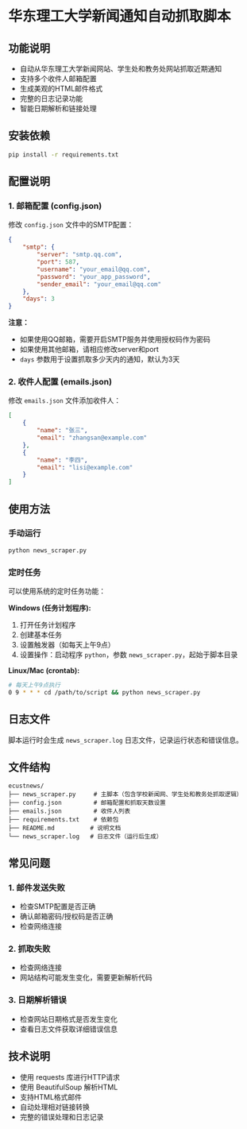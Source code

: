 # 华东理工大学新闻通知自动抓取脚本

## 功能说明
- 自动从华东理工大学新闻网站、学生处和教务处网站抓取近期通知
- 支持多个收件人邮箱配置
- 生成美观的HTML邮件格式
- 完整的日志记录功能
- 智能日期解析和链接处理

## 安装依赖

```bash
pip install -r requirements.txt
```

## 配置说明

### 1. 邮箱配置 (config.json)
修改 `config.json` 文件中的SMTP配置：

```json
{
    "smtp": {
        "server": "smtp.qq.com",
        "port": 587,
        "username": "your_email@qq.com",
        "password": "your_app_password",
        "sender_email": "your_email@qq.com"
    },
    "days": 3
}
```

**注意：**
- 如果使用QQ邮箱，需要开启SMTP服务并使用授权码作为密码
- 如果使用其他邮箱，请相应修改server和port
- `days` 参数用于设置抓取多少天内的通知，默认为3天

### 2. 收件人配置 (emails.json)
修改 `emails.json` 文件添加收件人：

```json
[
    {
        "name": "张三",
        "email": "zhangsan@example.com"
    },
    {
        "name": "李四", 
        "email": "lisi@example.com"
    }
]
```

## 使用方法

### 手动运行
```bash
python news_scraper.py
```

### 定时任务
可以使用系统的定时任务功能：

**Windows (任务计划程序):**
1. 打开任务计划程序
2. 创建基本任务
3. 设置触发器（如每天上午9点）
4. 设置操作：启动程序 `python`，参数 `news_scraper.py`，起始于脚本目录

**Linux/Mac (crontab):**
```bash
# 每天上午9点执行
0 9 * * * cd /path/to/script && python news_scraper.py
```

## 日志文件
脚本运行时会生成 `news_scraper.log` 日志文件，记录运行状态和错误信息。

## 文件结构
```
ecustnews/
├── news_scraper.py     # 主脚本（包含学校新闻网、学生处和教务处抓取逻辑）
├── config.json         # 邮箱配置和抓取天数设置
├── emails.json         # 收件人列表
├── requirements.txt    # 依赖包
├── README.md          # 说明文档
└── news_scraper.log   # 日志文件（运行后生成）
```

## 常见问题

### 1. 邮件发送失败
- 检查SMTP配置是否正确
- 确认邮箱密码/授权码是否正确
- 检查网络连接

### 2. 抓取失败
- 检查网络连接
- 网站结构可能发生变化，需要更新解析代码

### 3. 日期解析错误
- 检查网站日期格式是否发生变化
- 查看日志文件获取详细错误信息

## 技术说明
- 使用 requests 库进行HTTP请求
- 使用 BeautifulSoup 解析HTML
- 支持HTML格式邮件
- 自动处理相对链接转换
- 完整的错误处理和日志记录